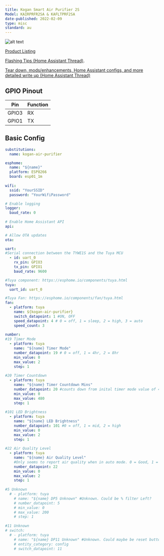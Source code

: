 ```yaml
---
title: Kogan Smart Air Purifier 2S
Model: KAIRPRFR2SA & KAFLTPRF2SA
date-published: 2022-02-09
type: misc
standard: au
---
```

  ![alt text](/KoganSmartAirPurifier2S.jpg "Product Image")

 [Product Listing](https://www.kogan.com/au/buy/kogan-smarterhome-4-stage-air-purifier-2s-with-h13-filter-130-cadr/)
 
 [Flashing Tips (Home Assistant Thread)](https://community.home-assistant.io/t/tuya-tywe1s-flash-help/273747/).
 
 [Tear down, mods/enhancements, Home Assistant configs, and more detailed write up (Home Assistant Thread)](https://community.home-assistant.io/t/kogan-smart-air-purifier-2s-working-with-esphome/390526)
  

## GPIO Pinout

| Pin    | Function |
|--------|----------|
| GPIO3  | RX       |
| GPIO1  | TX       |


## Basic Config

```yaml
substitutions:
  name: kogan-air-purifier

esphome:
  name: "${name}"
  platform: ESP8266
  board: esp01_1m
    
wifi:
  ssid: "YourSSID"
  password: "YourWifiPassword"

# Enable logging
logger:
  baud_rate: 0
  
# Enable Home Assistant API
api:

# Allow OTA updates
ota:

uart:
#Serial connection between the TYWE1S and the Tuya MCU
  - id: uart_0
    rx_pin: GPIO3
    tx_pin: GPIO1
    baud_rate: 9600

#Tuya component: https://esphome.io/components/tuya.html
tuya:
  uart_id: uart_0

#Tuya Fan: https://esphome.io/components/fan/tuya.html
fan:
  - platform: tuya
    name: ${kogan-air-purifier} 
    switch_datapoint: 1 #ON, OFF
    speed_datapoint: 4 # 0 = off, 1 = sleep, 2 = high, 3 = auto
    speed_count: 3
  
number:
#19 Timer Mode
  - platform: tuya
    name: "${name} Timer Mode"
    number_datapoint: 19 # 0 = off, 1 = 4hr, 2 = 8hr
    min_value: 0
    max_value: 2
    step: 1
    
#20 Timer Countdown
  - platform: tuya
    name: "${name} Timer Countdown Mins"
    number_datapoint: 20 #counts down from inital timer mode value of 4hr = 240min or 8hr = 480min
    min_value: 0
    max_value: 480
    step: 1
    
#101 LED Brightness
  - platform: tuya
    name: "${name} LED Brightness"
    number_datapoint: 101 #0 = off, 1 = mid, 2 = high
    min_value: 0
    max_value: 2
    step: 1
    
#22 Air Quality Level
  - platform: tuya
    name: "${name} Air Quality Level"
    #Only seems to report air quality when in auto mode. 0 = Good, 1 = Yellow/Poor ,2 = Red/Bad
    number_datapoint: 22 
    min_value: 0
    max_value: 2
    step: 1
    
#5 Unknown   
  # - platform: tuya
    # name: "${name} DP5 Unknown" #Unknown. Could be % filter Left?
    # number_datapoint: 5
    # min_value: 0
    # max_value: 200
    # step: 1
    
#11 Unknown   
# switch:
  # - platform: tuya
    # name: "${name} DP11 Unknown" #Unknown. Could maybe be reset button or wifi connection?. Have not tested.
    # entity_category: config
    # switch_datapoint: 11
```
